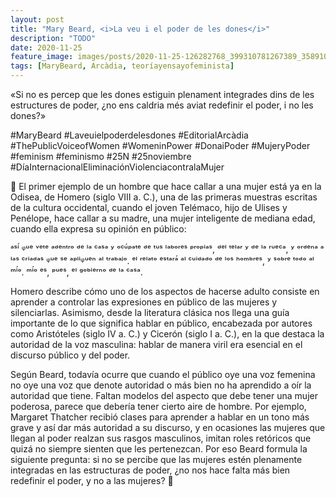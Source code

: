 ```yaml
---
layout: post
title: "Mary Beard, <i>La veu i el poder de les dones</i>"
description: "TODO"
date: 2020-11-25
feature_image: images/posts/2020-11-25-126282768_399310781267389_358910574615329400_n_17945390572388823.jpg
tags: [MaryBeard, Arcàdia, teoríayensayofeminista]
---
```


«Si no es percep que les dones estiguin plenament integrades dins de les estructures de poder, ¿no ens caldria més aviat redefinir el poder, i no les dones?»
<!--more-->

#MaryBeard #Laveuielpoderdelesdones #EditorialArcàdia
#ThePublicVoiceofWomen #WomeninPower #DonaiPoder #MujeryPoder #feminism #feminismo #25N #25noviembre #DíaInternacionalEliminaciónViolenciacontralaMujer

📣 El primer ejemplo de un hombre que hace callar a una mujer está ya en la Odisea, de Homero (siglo VIII a. C.), una de las primeras muestras escritas de la cultura occidental, cuando el joven Telémaco, hijo de Ulises y Penélope, hace callar a su madre, una mujer inteligente de mediana edad, cuando ella expresa su opinión en público: 

ᵃˢⁱ́ ᵠᵘᵉ ᵛᵉᵗᵉ ᵃᵈᵉⁿᵗʳᵒ ᵈᵉ ˡᵃ ᶜᵃˢᵃ ʸ ᵒᶜᵘ́ᵖᵃᵗᵉ ᵈᵉ ᵗᵘˢ ˡᵃᵇᵒʳᵉˢ ᵖʳᵒᵖⁱᵃˢ, ᵈᵉˡ ᵗᵉˡᵃʳ ʸ ᵈᵉ ˡᵃ ʳᵘᵉᶜᵃ, ʸ ᵒʳᵈᵉⁿᵃ ᵃ ˡᵃˢ ᶜʳⁱᵃᵈᵃˢ ᵠᵘᵉ ˢᵉ ᵃᵖˡⁱᵠᵘᵉⁿ ᵃˡ ᵗʳᵃᵇᵃʲᵒ. ᵉˡ ʳᵉˡᵃᵗᵒ ᵉˢᵗᵃʳᵃ́ ᵃˡ ᶜᵘⁱᵈᵃᵈᵒ ᵈᵉ ˡᵒˢ ʰᵒᵐᵇʳᵉˢ, ʸ ˢᵒᵇʳᵉ ᵗᵒᵈᵒ ᵃˡ ᵐⁱ́ᵒ. ᵐⁱ́ᵒ ᵉˢ, ᵖᵘᵉˢ, ᵉˡ ᵍᵒᵇⁱᵉʳⁿᵒ ᵈᵉ ˡᵃ ᶜᵃˢᵃ. 

Homero describe cómo uno de los aspectos de hacerse adulto consiste en aprender a controlar las expresiones en público de las mujeres y silenciarlas. Asimismo, desde la literatura clásica nos llega una guía importante de lo que significa hablar en público, encabezada por autores como Aristóteles (siglo IV a. C.) y Cicerón (siglo I a. C.), en la que destaca la autoridad de la voz masculina: hablar de manera viril era esencial en el discurso público y del poder. 

Según Beard, todavía ocurre que cuando el público oye una voz femenina no oye una voz que denote autoridad o más bien no ha aprendido a oír la autoridad que tiene. Faltan modelos del aspecto que debe tener una mujer poderosa, parece que debería tener cierto aire de hombre. Por ejemplo, Margaret Thatcher recibió clases para aprender a hablar en un tono más grave y así dar más autoridad a su discurso, y en ocasiones las mujeres que llegan al poder realzan sus rasgos masculinos, imitan roles retóricos que quizá no siempre sienten que les pertenezcan. Por eso Beard formula la siguiente pregunta: si no se percibe que las mujeres estén plenamente integradas en las estructuras de poder, ¿no nos hace falta más bien redefinir el poder, y no a las mujeres? 📣
